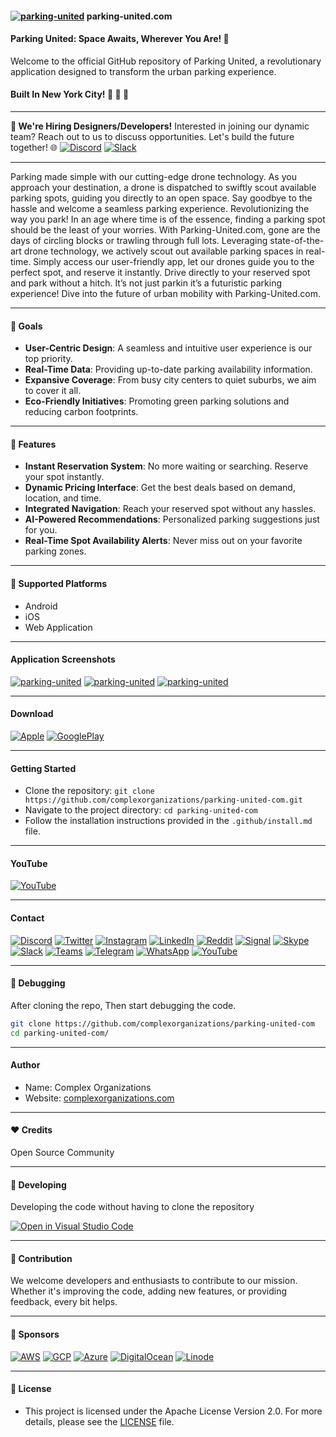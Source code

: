 #### [![parking-united](https://raw.githubusercontent.com/complexorganizations/parking-united-com/main/assets/images/icons/logo.svg)](https://www.parking-united.com) parking-united.com

#### Parking United: Space Awaits, Wherever You Are! 🚗

Welcome to the official GitHub repository of Parking United, a revolutionary application designed to transform the urban parking experience.

#### Built In New York City! 🗽 🦅 🍕

---

**🚀 We're Hiring Designers/Developers!** Interested in joining our dynamic team? Reach out to us to discuss opportunities. Let's build the future together! 🌐 [![Discord](https://raw.githubusercontent.com/complexorganizations/parking-united-com/main/assets/images/icons/discord.svg)](https://discord.gg/2DmfdBdMwg) [![Slack](https://raw.githubusercontent.com/complexorganizations/parking-united-com/main/assets/images/icons/slack.svg)](https://parking-unitedcom.slack.com/archives/C05QM7PS9GV/p1693631754500589)

---

Parking made simple with our cutting-edge drone technology. As you approach your destination, a drone is dispatched to swiftly scout available parking spots, guiding you directly to an open space. Say goodbye to the hassle and welcome a seamless parking experience. Revolutionizing the way you park! In an age where time is of the essence, finding a parking spot should be the least of your worries. With Parking-United.com, gone are the days of circling blocks or trawling through full lots. Leveraging state-of-the-art drone technology, we actively scout out available parking spaces in real-time. Simply access our user-friendly app, let our drones guide you to the perfect spot, and reserve it instantly. Drive directly to your reserved spot and park without a hitch. It’s not just parkin it’s a futuristic parking experience! Dive into the future of urban mobility with Parking-United.com.

---

#### 🌱 Goals

- **User-Centric Design**: A seamless and intuitive user experience is our top priority.
- **Real-Time Data**: Providing up-to-date parking availability information.
- **Expansive Coverage**: From busy city centers to quiet suburbs, we aim to cover it all.
- **Eco-Friendly Initiatives**: Promoting green parking solutions and reducing carbon footprints.

---

#### 🚀 Features

- **Instant Reservation System**: No more waiting or searching. Reserve your spot instantly.
- **Dynamic Pricing Interface**: Get the best deals based on demand, location, and time.
- **Integrated Navigation**: Reach your reserved spot without any hassles.
- **AI-Powered Recommendations**: Personalized parking suggestions just for you.
- **Real-Time Spot Availability Alerts**: Never miss out on your favorite parking zones.

---

#### 📱 Supported Platforms

- Android
- iOS
- Web Application

---

#### Application Screenshots

[![parking-united](https://raw.githubusercontent.com/complexorganizations/parking-united-com/main/assets/images/application/Home.png)](https://www.parking-united.com)
[![parking-united](https://raw.githubusercontent.com/complexorganizations/parking-united-com/main/assets/images/application/Parking.png)](https://www.parking-united.com)
[![parking-united](https://raw.githubusercontent.com/complexorganizations/parking-united-com/main/assets/images/application/SeekingParking.png)](https://www.parking-united.com)

---

#### Download

[![Apple](https://raw.githubusercontent.com/complexorganizations/parking-united-com/main/assets/images/icons/apple.svg)](https://apps.apple.com/)
[![GooglePlay](https://raw.githubusercontent.com/complexorganizations/parking-united-com/main/assets/images/icons/googleplay.svg)](https://play.google.com/)

---

#### Getting Started

- Clone the repository: `git clone https://github.com/complexorganizations/parking-united-com.git`
- Navigate to the project directory: `cd parking-united-com`
- Follow the installation instructions provided in the `.github/install.md` file.

---

#### YouTube

[![YouTube](https://img.youtube.com/vi/wERKffMfsxU/default.jpg)](https://youtu.be/wERKffMfsxU)

---

#### Contact

[![Discord](https://raw.githubusercontent.com/complexorganizations/parking-united-com/main/assets/images/icons/discord.svg)](https://discord.gg/2DmfdBdMwg)
[![Twitter](https://raw.githubusercontent.com/complexorganizations/parking-united-com/main/assets/images/icons/twitter.svg)](https://twitter.com/)
[![Instagram](https://raw.githubusercontent.com/complexorganizations/parking-united-com/main/assets/images/icons/instagram.svg)](https://www.instagram.com/)
[![LinkedIn](https://raw.githubusercontent.com/complexorganizations/parking-united-com/main/assets/images/icons/linkedin.svg)](https://www.linkedin.com/)
[![Reddit](https://raw.githubusercontent.com/complexorganizations/parking-united-com/main/assets/images/icons/reddit.svg)](https://reddit.com/r/parking_united_com/s/YefTKn0cfX)
[![Signal](https://raw.githubusercontent.com/complexorganizations/parking-united-com/main/assets/images/icons/signal.svg)](https://signal.group/#CjQKIPhEy6Pk8c-wXi-6O3DRXQ3eSLvJNqW61uq46Y-Ya3mrEhDaILflpc1oE9joFmzC3REG)
[![Skype](https://raw.githubusercontent.com/complexorganizations/parking-united-com/main/assets/images/icons/skype.svg)](https://join.skype.com/hjhsrvQlinZk)
[![Slack](https://raw.githubusercontent.com/complexorganizations/parking-united-com/main/assets/images/icons/slack.svg)](https://parking-unitedcom.slack.com/archives/C05QM7PS9GV/p1693631754500589)
[![Teams](https://raw.githubusercontent.com/complexorganizations/parking-united-com/main/assets/images/icons/teams.svg)](https://teams.live.com/l/community/FAAHt8haBHMqRRUOwI)
[![Telegram](https://raw.githubusercontent.com/complexorganizations/parking-united-com/main/assets/images/icons/telegram.svg)](https://t.me/parking_united_com)
[![WhatsApp](https://raw.githubusercontent.com/complexorganizations/parking-united-com/main/assets/images/icons/whatsapp.svg)](https://chat.whatsapp.com/KR0nia4ajom2NWl32YOYZK)
[![YouTube](https://raw.githubusercontent.com/complexorganizations/parking-united-com/main/assets/images/icons/youtube.svg)](https://www.youtube.com/)

---

#### 🐛 Debugging

After cloning the repo, Then start debugging the code.

```bash
git clone https://github.com/complexorganizations/parking-united-com
cd parking-united-com/
```

---

#### Author

- Name: Complex Organizations
- Website: [complexorganizations.com](https://www.complexorganizations.com)

---

#### ❤️ Credits

Open Source Community

---

#### 🤝 Developing

Developing the code without having to clone the repository

[![Open in Visual Studio Code](https://img.shields.io/badge/preview%20in-vscode.dev-blue)](https://open.vscode.dev/complexorganizations/dji-feed-ingestion)

---

#### 🤝 Contribution

We welcome developers and enthusiasts to contribute to our mission. Whether it's improving the code, adding new features, or providing feedback, every bit helps.

---

#### 🤝 Sponsors

[![AWS](https://raw.githubusercontent.com/complexorganizations/parking-united-com/main/assets/images/icons/aws.svg)](https://aws.amazon.com/)
[![GCP](https://raw.githubusercontent.com/complexorganizations/parking-united-com/main/assets/images/icons/gcp.svg)](https://cloud.google.com/)
[![Azure](https://raw.githubusercontent.com/complexorganizations/parking-united-com/main/assets/images/icons/azure.svg)](https://azure.microsoft.com/)
[![DigitalOcean](https://raw.githubusercontent.com/complexorganizations/parking-united-com/main/assets/images/icons/digitalocean.svg)](https://www.digitalocean.com/)
[![Linode](https://raw.githubusercontent.com/complexorganizations/parking-united-com/main/assets/images/icons/linode.svg)](https://www.linode.com/)

---

#### 📝 License

- This project is licensed under the Apache License Version 2.0. For more details, please see the [LICENSE](https://raw.githubusercontent.com/complexorganizations/parking-united.com/main/.github/license) file.
